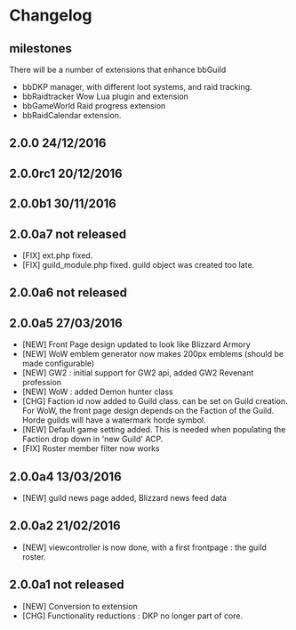 # Changelog

## milestones

There will be a number of extensions that enhance bbGuild
 - bbDKP manager, with different loot systems, and raid tracking.
 - bbRaidtracker Wow Lua plugin and extension
 - bbGameWorld Raid progress extension 
 - bbRaidCalendar extension. 

## 2.0.0 24/12/2016


## 2.0.0rc1 20/12/2016


## 2.0.0b1 30/11/2016


## 2.0.0a7 not released
  - [FIX] ext.php fixed.
  - [FIX] guild_module.php fixed. guild object was created too late.  

## 2.0.0a6 not released 
  
## 2.0.0a5 27/03/2016
  - [NEW] Front Page design updated to look like Blizzard Armory
  - [NEW] WoW emblem generator now makes 200px emblems (should be made configurable)    
  - [NEW] GW2 : initial support for GW2 api, added GW2 Revenant profession
  - [NEW] WoW : added Demon hunter class
  - [CHG] Faction id now added to Guild class. can be set on Guild creation. 
          For WoW, the front page design depends on the Faction of the Guild. 
          Horde guilds will have a watermark horde symbol. 
  - [NEW] Default game setting added. This is needed when populating the Faction drop down in 'new Guild' ACP.
  - [FIX] Roster member filter now works
     
## 2.0.0a4 13/03/2016
  - [NEW] guild news page added, Blizzard news feed data 
## 2.0.0a2 21/02/2016
  - [NEW] viewcontroller is now done, with a first frontpage : the guild roster. 
## 2.0.0a1 not released
  - [NEW] Conversion to extension
  - [CHG] Functionality reductions : DKP no longer part of core. 
